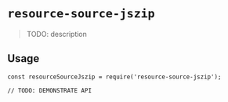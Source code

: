 # `resource-source-jszip`

> TODO: description

## Usage

```
const resourceSourceJszip = require('resource-source-jszip');

// TODO: DEMONSTRATE API
```
